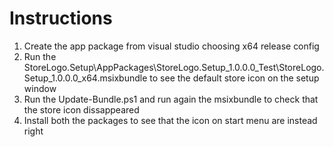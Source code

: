 # Instructions

1. Create the app package from visual studio choosing x64 release config
2. Run the StoreLogo.Setup\AppPackages\StoreLogo.Setup_1.0.0.0_Test\StoreLogo.Setup_1.0.0.0_x64.msixbundle to see the default store icon on the setup window
3. Run the Update-Bundle.ps1 and run again the msixbundle to check that the store icon dissappeared
4. Install both the packages to see that the icon on start menu are instead right
